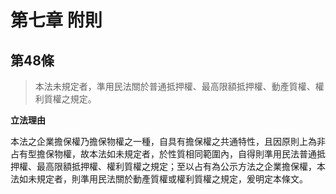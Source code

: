 # 第七章 附則

## 第48條  

>本法未規定者，準用民法關於普通抵押權、最高限額抵押權、動產質權、權利質權之規定。

**立法理由**

本法之企業擔保權乃擔保物權之一種，自具有擔保權之共通特性，且因原則上為非占有型擔保物權，故本法如未規定者，於性質相同範圍內，自得則準用民法普通抵押權、最高限額抵押權、權利質權之規定；至以占有為公示方法之企業擔保權，本法如未規定者，則準用民法關於動產質權或權利質權之規定，爰明定本條文。 
